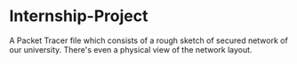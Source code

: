 # Internship-Project
A Packet Tracer file which consists of a rough sketch of secured network of our university.
There's even a physical view of the network layout.
